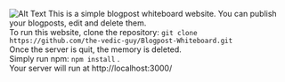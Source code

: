 ![Alt Text](images/image-file.jpg)
This is a simple blogpost whiteboard website. You can publish your blogposts, edit and delete them. <br>
To run this website, clone the repository: `git clone https://github.com/the-vedic-guy/Blogpost-Whiteboard.git` <br>
Once the server is quit, the memory is deleted. <br>
Simply run npm: `npm install` . <br>
Your server will run at http://localhost:3000/
